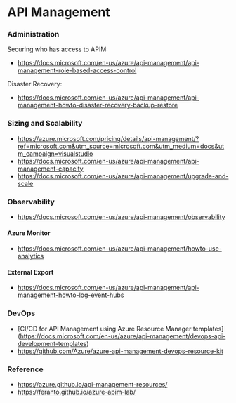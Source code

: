 # API Management


### Administration 

Securing who has access to APIM:

- https://docs.microsoft.com/en-us/azure/api-management/api-management-role-based-access-control

Disaster Recovery:

- https://docs.microsoft.com/en-us/azure/api-management/api-management-howto-disaster-recovery-backup-restore

### Sizing and Scalability

- https://azure.microsoft.com/pricing/details/api-management/?ref=microsoft.com&utm_source=microsoft.com&utm_medium=docs&utm_campaign=visualstudio
- https://docs.microsoft.com/en-us/azure/api-management/api-management-capacity
- https://docs.microsoft.com/en-us/azure/api-management/upgrade-and-scale

### Observability

- https://docs.microsoft.com/en-us/azure/api-management/observability

#### Azure Monitor

- https://docs.microsoft.com/en-us/azure/api-management/howto-use-analytics

#### External Export

- https://docs.microsoft.com/en-us/azure/api-management/api-management-howto-log-event-hubs

### DevOps

- [CI/CD for API Management using Azure Resource Manager templates] (https://docs.microsoft.com/en-us/azure/api-management/devops-api-development-templates)
- https://github.com/Azure/azure-api-management-devops-resource-kit

### Reference

- https://azure.github.io/api-management-resources/
- https://feranto.github.io/azure-apim-lab/
